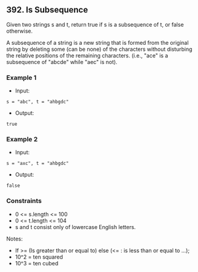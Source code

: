 ## 392. Is Subsequence
Given two strings s and t, return true if s is a subsequence of t, or false otherwise.

A subsequence of a string is a new string that is formed from the original string by deleting some (can be none) of the characters without disturbing the relative positions of the remaining characters. (i.e., "ace" is a subsequence of "abcde" while "aec" is not).
### Example 1

- Input:

```
s = "abc", t = "ahbgdc"
```

- Output:

```shell
true

```

### Example 2

- Input:

```
s = "axc", t = "ahbgdc"
```

- Output:

```shell
false
```



### Constraints
- 0 <= s.length <= 100
- 0 <= t.length <= 104
- s and t consist only of lowercase English letters.

Notes:

- If >= (Is greater than or equal to) else (<= : is less than or equal to ...);
- 10^2 = ten squared
- 10^3 = ten cubed
